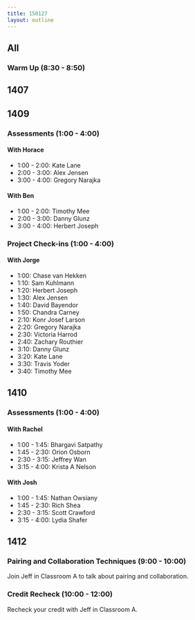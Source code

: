 ```yaml
---
title: 150127
layout: outline
---
```


## All

### Warm Up (8:30 - 8:50)

## 1407

## 1409

### Assessments (1:00 - 4:00)

#### With Horace

* 1:00 - 2:00: Kate Lane
* 2:00 - 3:00: Alex Jensen
* 3:00 - 4:00: Gregory Narajka

#### With Ben

* 1:00 - 2:00: Timothy Mee
* 2:00 - 3:00: Danny Glunz
* 3:00 - 4:00: Herbert Joseph

### Project Check-ins (1:00 - 4:00)

#### With Jorge

* 1:00: Chase van Hekken
* 1:10: Sam Kuhlmann
* 1:20: Herbert Joseph
* 1:30: Alex Jensen
* 1:40: David Bayendor
* 1:50: Chandra Carney
* 2:10: Konr Josef Larson
* 2:20: Gregory Narajka
* 2:30: Victoria Harrod
* 2:40: Zachary Routhier
* 3:10: Danny Glunz
* 3:20: Kate Lane
* 3:30: Travis Yoder
* 3:40: Timothy Mee

## 1410

### Assessments (1:00 - 4:00)

#### With Rachel

* 1:00 - 1:45: Bhargavi Satpathy
* 1:45 - 2:30: Orion Osborn
* 2:30 - 3:15: Jeffrey Wan
* 3:15 - 4:00: Krista A Nelson

#### With Josh

* 1:00 - 1:45: Nathan Owsiany
* 1:45 - 2:30: Rich Shea
* 2:30 - 3:15: Scott Crawford
* 3:15 - 4:00: Lydia Shafer

## 1412

### Pairing and Collaboration Techniques (9:00 - 10:00)

Join Jeff in Classroom A to talk about pairing and collaboration.

### Credit Recheck (10:00 - 12:00)

Recheck your credit with Jeff in Classroom A.
